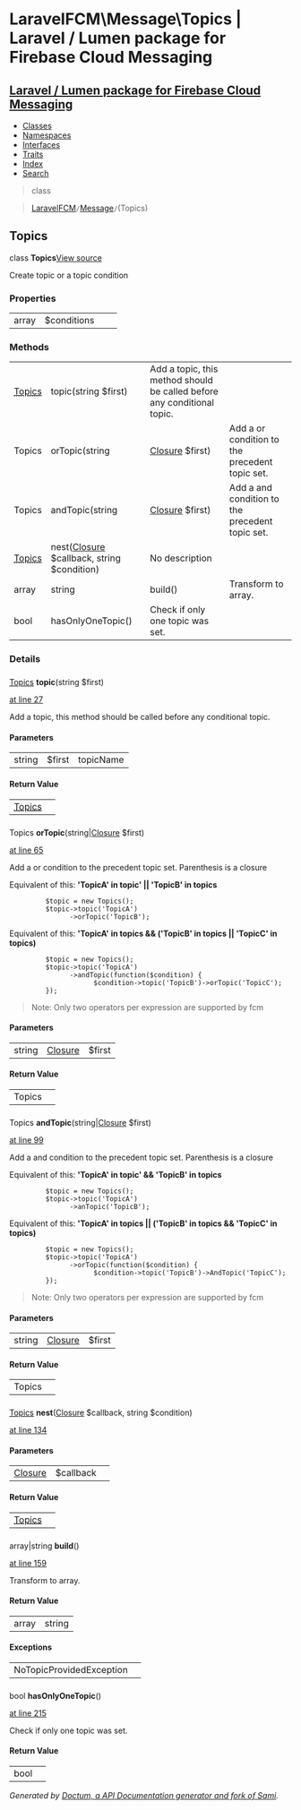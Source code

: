 # LaravelFCM\Message\Topics | Laravel / Lumen package for Firebase Cloud Messaging    

## [Laravel / Lumen package for Firebase Cloud Messaging](../../index.md)

- [Classes](../../classes.md)
- [Namespaces](../../namespaces.md)
- [Interfaces](../../interfaces.md)
- [Traits](../../traits.md)
- [Index](../../doc-index.md)
- [Search](../../search.md)

>class

>    [LaravelFCM](../../LaravelFCM.md)` / `[Message](../../LaravelFCM/Message.md)` / `(Topics)
## Topics

class **Topics**[View source](https://github.com/code-lts/Laravel-FCM/blob/main/Message/Topics.php)



Create topic or a topic condition


### Properties

|   |   |   |   |
|---|---|---|---|
|<a name="property_conditions"></a> array|$conditions|||
### Methods

|   |   |   |   |
|---|---|---|---|
|[<abbr title="LaravelFCM\Message\Topics">Topics</abbr>](../../LaravelFCM/Message/Topics.md)|<a name="#method_topic"></a>topic(string $first)|Add a topic, this method should be called before any conditional topic.||
|Topics|<a name="#method_orTopic"></a>orTopic(string|[Closure](https://www.php.net/Closure) $first)|Add a or condition to the precedent topic set.||
|Topics|<a name="#method_andTopic"></a>andTopic(string|[Closure](https://www.php.net/Closure) $first)|Add a and condition to the precedent topic set.||
|[<abbr title="LaravelFCM\Message\Topics">Topics</abbr>](../../LaravelFCM/Message/Topics.md)|<a name="#method_nest"></a>nest([Closure](https://www.php.net/Closure) $callback, string $condition)|No description||
|array|string|<a name="#method_build"></a>build()|Transform to array.||
|bool|<a name="#method_hasOnlyOneTopic"></a>hasOnlyOneTopic()|Check if only one topic was set.||


### Details
<a name id="method_topic"></a>

### 
 [<abbr title="LaravelFCM\Message\Topics">Topics</abbr>](../../LaravelFCM/Message/Topics.md) **topic**(string $first)

[at line 27](https://github.com/code-lts/Laravel-FCM/blob/main/Message/Topics.php#L27)

Add a topic, this method should be called before any conditional topic.        

#### Parameters

|   |   |   |
|---|---|---|
|string|$first|topicName

#### Return Value

|   |   |
|---|---|
|[<abbr title="LaravelFCM\Message\Topics">Topics</abbr>](../../LaravelFCM/Message/Topics.md)|

<a name id="method_orTopic"></a>

### 
 Topics **orTopic**(string|[Closure](https://www.php.net/Closure) $first)

[at line 65](https://github.com/code-lts/Laravel-FCM/blob/main/Message/Topics.php#L65)

Add a or condition to the precedent topic set.        Parenthesis is a closure</p>

<p>Equivalent of this: <strong>'TopicA' in topic' || 'TopicB' in topics</strong></p>

<pre><code>         $topic = new Topics();
         $topic-&gt;topic('TopicA')
               -&gt;orTopic('TopicB');
</code></pre>

<p>Equivalent of this: <strong>'TopicA' in topics &amp;&amp; ('TopicB' in topics || 'TopicC' in topics)</strong></p>

<pre><code>         $topic = new Topics();
         $topic-&gt;topic('TopicA')
               -&gt;andTopic(function($condition) {
                     $condition-&gt;topic('TopicB')-&gt;orTopic('TopicC');
         });
</code></pre>

<blockquote>
  <p>Note: Only two operators per expression are supported by fcm</p>
</blockquote>


#### Parameters

|   |   |   |
|---|---|---|
|string|[Closure](https://www.php.net/Closure)|$first|topicName or closure

#### Return Value

|   |   |
|---|---|
|Topics|

<a name id="method_andTopic"></a>

### 
 Topics **andTopic**(string|[Closure](https://www.php.net/Closure) $first)

[at line 99](https://github.com/code-lts/Laravel-FCM/blob/main/Message/Topics.php#L99)

Add a and condition to the precedent topic set.        Parenthesis is a closure</p>

<p>Equivalent of this: <strong>'TopicA' in topic' &amp;&amp; 'TopicB' in topics</strong></p>

<pre><code>         $topic = new Topics();
         $topic-&gt;topic('TopicA')
               -&gt;anTopic('TopicB');
</code></pre>

<p>Equivalent of this: <strong>'TopicA' in topics || ('TopicB' in topics &amp;&amp; 'TopicC' in topics)</strong></p>

<pre><code>         $topic = new Topics();
         $topic-&gt;topic('TopicA')
               -&gt;orTopic(function($condition) {
                     $condition-&gt;topic('TopicB')-&gt;AndTopic('TopicC');
         });
</code></pre>

<blockquote>
  <p>Note: Only two operators per expression are supported by fcm</p>
</blockquote>


#### Parameters

|   |   |   |
|---|---|---|
|string|[Closure](https://www.php.net/Closure)|$first|topicName or closure

#### Return Value

|   |   |
|---|---|
|Topics|

<a name id="method_nest"></a>

### 
 [<abbr title="LaravelFCM\Message\Topics">Topics</abbr>](../../LaravelFCM/Message/Topics.md) **nest**([Closure](https://www.php.net/Closure) $callback, string $condition)

[at line 134](https://github.com/code-lts/Laravel-FCM/blob/main/Message/Topics.php#L134)



#### Parameters

|   |   |   |
|---|---|---|
|[Closure](https://www.php.net/Closure)|$callback||string|$condition|

#### Return Value

|   |   |
|---|---|
|[<abbr title="LaravelFCM\Message\Topics">Topics</abbr>](../../LaravelFCM/Message/Topics.md)|

<a name id="method_build"></a>

### 
 array|string **build**()

[at line 159](https://github.com/code-lts/Laravel-FCM/blob/main/Message/Topics.php#L159)

Transform to array.        

#### Return Value

|   |   |
|---|---|
|array|string|


#### Exceptions

|   |   |
|---|---|
|NoTopicProvidedException||

<a name id="method_hasOnlyOneTopic"></a>

### 
 bool **hasOnlyOneTopic**()

[at line 215](https://github.com/code-lts/Laravel-FCM/blob/main/Message/Topics.php#L215)

Check if only one topic was set.        

#### Return Value

|   |   |
|---|---|
|bool|

_Generated by [Doctum, a API Documentation generator and fork of Sami](https://github.com/code-lts/doctum)._